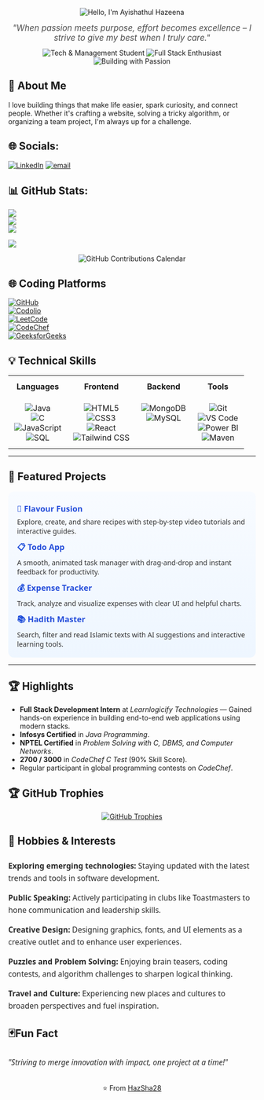 <!-- Header (centered) -->
<p align="center">
  <img src="https://capsule-render.vercel.app/api?type=venom&height=300&color=timeGradient&text=Hello,%20I'm%20Ayishathul%20Hazeena&fontColor=FFFFFF&fontSize=44&animation=twinkling&descAlignY=78&descAlign=76&descSize=20&textBg=false&strokeWidth=1&fontAlign=50&stroke=000000" alt="Hello, I'm Ayishathul Hazeena" />
</p>

<!-- Quote (centered) -->
<p align="center" style="font-style: italic; color: #4B4B4B; font-size: 1.05rem; max-width: 650px; margin: auto;">
  <i>"When passion meets purpose, effort becomes excellence – I strive to give my best when I truly care."</i>
</p>

<!-- Badges (centered) -->
<p align="center" style="margin-top: 12px;">
  <img src="https://img.shields.io/badge/Tech%20%26%20Management%20Student-36DEFF?style=for-the-badge&logo=github&logoColor=white" alt="Tech & Management Student" />
  <img src="https://img.shields.io/badge/Full%20Stack%20Enthusiast-36DEFF?style=for-the-badge&logo=react&logoColor=white" alt="Full Stack Enthusiast" />
  <img src="https://img.shields.io/badge/Building%20with%20Passion-36DEFF?style=for-the-badge&logo=code&logoColor=white" alt="Building with Passion" />
</p>

## 💫 About Me
I love building things that make life easier, spark curiosity, and connect people. Whether it's crafting a website, solving a tricky algorithm, or organizing a team project, I'm always up for a challenge.


## 🌐 Socials:
[![LinkedIn](https://img.shields.io/badge/LinkedIn-%230077B5.svg?logo=linkedin&logoColor=white)](https://linkedin.com/in/https://www.linkedin.com/in/hazeena-shahul-hameed-b01838292/) [![email](https://img.shields.io/badge/Email-D14836?logo=gmail&logoColor=white)](mailto:tohazsha@gmail.com) 
## 📊 GitHub Stats:
![](https://github-readme-stats.vercel.app/api?username=HazSha28&theme=holi&hide_border=false&include_all_commits=false&count_private=false)<br/>
![](https://nirzak-streak-stats.vercel.app/?user=HazSha28&theme=holi&hide_border=false)<br/>
![](https://github-readme-stats.vercel.app/api/top-langs/?username=HazSha28&theme=holi&hide_border=false&include_all_commits=false&count_private=false&layout=compact)

[![](https://visitcount.itsvg.in/api?id=HazSha28&icon=0&color=0)](https://visitcount.itsvg.in)
<!-- GitHub contribution calendar (live) -->
<p align="center">
  <img src="https://github-contributions.azurewebsites.net/image?user=HazSha28&theme=vue" alt="GitHub Contributions Calendar" />
</p>


## 🌐 Coding Platforms

[![GitHub](https://img.shields.io/badge/GitHub-181717?style=flat&logo=github&logoColor=white)](https://github.com/HazSha28)  
[![Codolio](https://img.shields.io/badge/Codolio-1a1a1a?style=flat)](https://codolio.com/profile/Hazeena%20S)  
[![LeetCode](https://img.shields.io/badge/LeetCode-FFA116?logo=leetcode&logoColor=black&style=flat)](https://leetcode.com/u/HAZEENA/)  
[![CodeChef](https://img.shields.io/badge/CodeChef-5B4638?logo=codechef&logoColor=white&style=flat)](https://www.codechef.com/users/kit27csbs11)  
[![GeeksforGeeks](https://img.shields.io/badge/GeeksforGeeks-0F9D58?logo=geeksforgeeks&logoColor=white&style=flat)](https://www.geeksforgeeks.org/user/tohazzwgh/)

## 💡 Technical Skills

<table width="100%" style="max-width:700px; margin: auto; border-collapse: collapse; text-align: center;">
  <tr>
    <th style="padding: 12px;">Languages</th>
    <th style="padding: 12px;">Frontend</th>
    <th style="padding: 12px;">Backend</th>
    <th style="padding: 12px;">Tools</th>
  </tr>
  <tr>
    <td valign="top" style="padding: 12px;">
      <img src="https://img.shields.io/badge/Java-007396?style=for-the-badge&logo=java&logoColor=white" alt="Java" /><br/>
      <img src="https://img.shields.io/badge/C-00599C?style=for-the-badge&logo=c&logoColor=white" alt="C" /><br/>
      <img src="https://img.shields.io/badge/JavaScript-F7DF1E?style=for-the-badge&logo=javascript&logoColor=black" alt="JavaScript" /><br/>
      <img src="https://img.shields.io/badge/SQL-4479A1?style=for-the-badge&logo=mysql&logoColor=white" alt="SQL" />
    </td>
    <td valign="top" style="padding: 12px;">
      <img src="https://img.shields.io/badge/HTML5-E34F26?style=for-the-badge&logo=html5&logoColor=white" alt="HTML5" /><br/>
      <img src="https://img.shields.io/badge/CSS3-1572B6?style=for-the-badge&logo=css3&logoColor=white" alt="CSS3" /><br/>
      <img src="https://img.shields.io/badge/React-20232A?style=for-the-badge&logo=react&logoColor=61DAFB" alt="React" /><br/>
      <img src="https://img.shields.io/badge/Tailwind_CSS-38B2AC?style=for-the-badge&logo=tailwind-css&logoColor=white" alt="Tailwind CSS" />
    </td>
    <td valign="top" style="padding: 12px;">
      <img src="https://img.shields.io/badge/MongoDB-4EA94B?style=for-the-badge&logo=mongodb&logoColor=white" alt="MongoDB" /><br/>
      <img src="https://img.shields.io/badge/MySQL-4479A1?style=for-the-badge&logo=mysql&logoColor=white" alt="MySQL" />
    </td>
    <td valign="top" style="padding: 12px;">
      <img src="https://img.shields.io/badge/Git-F05032?style=for-the-badge&logo=git&logoColor=white" alt="Git" /><br/>
      <img src="https://img.shields.io/badge/VS_Code-0078D4?style=for-the-badge&logo=visual-studio-code&logoColor=white" alt="VS Code" /><br/>
      <img src="https://img.shields.io/badge/Power%20BI-F2C811?style=for-the-badge&logo=powerbi&logoColor=black" alt="Power BI" /><br/>
      <img src="https://img.shields.io/badge/Maven-C71A36?style=for-the-badge&logo=apachemaven&logoColor=white" alt="Maven" />
    </td>
  </tr>
</table>


---

## 🌟 Featured Projects

<div style="max-width: 720px; margin: 0; background: linear-gradient(180deg,#f8fbff,#eef6ff); padding: 18px; border-radius: 12px; font-family: 'Segoe UI', Tahoma, Geneva, Verdana, sans-serif; color: #2a2a2a;">
  <h3 style="margin: 6px 0; color:#1f4eda;">🚀 <a href="https://hazsha28.github.io/Flavour-Fusion/" style="color: #254eda; text-decoration:none; font-weight:700;">Flavour Fusion</a></h3>
  <p style="margin: 6px 0; color:#333;">Explore, create, and share recipes with step-by-step video tutorials and interactive guides.</p>

  <h3 style="margin: 12px 0 6px 0; color:#1f4eda;">📋 <a href="https://hazsha28.github.io/Todo-App/" style="color: #254eda; text-decoration:none; font-weight:700;">Todo App</a></h3>
  <p style="margin: 6px 0; color:#333;">A smooth, animated task manager with drag-and-drop and instant feedback for productivity.</p>

  <h3 style="margin: 12px 0 6px 0; color:#1f4eda;">💰 <a href="https://hazsha28.github.io/Expense-Tracker/" style="color: #254eda; text-decoration:none; font-weight:700;">Expense Tracker</a></h3>
  <p style="margin: 6px 0; color:#333;">Track, analyze and visualize expenses with clear UI and helpful charts.</p>

  <h3 style="margin: 12px 0 6px 0; color:#1f4eda;">📚 <a href="https://hadith-master.vercel.app/" style="color: #254eda; text-decoration:none; font-weight:700;">Hadith Master</a></h3>
  <p style="margin: 6px 0 0 0; color:#333;">Search, filter and read Islamic texts with AI suggestions and interactive learning tools.</p>
</div>

---

## 🏆 Highlights

- **Full Stack Development Intern** at *Learnlogicify Technologies* — Gained hands-on experience in building end-to-end web applications using modern stacks.  
- **Infosys Certified** in *Java Programming*.  
- **NPTEL Certified** in *Problem Solving with C, DBMS, and Computer Networks*.  
- **2700 / 3000** in *CodeChef C Test* (90% Skill Score).  
- Regular participant in global programming contests on *CodeChef*.
  
## 🏆 GitHub Trophies
<p align="center">
  <a href="https://github-profile-trophy.vercel.app/?username=Hazsha28&theme=juicyfresh">
    <img src="https://github-profile-trophy.vercel.app/?username=Hazsha28&theme=vue&no-frame=true&no-bg=true&margin-w=4" alt="GitHub Trophies" />
  </a>
</p>

## 🎯 Hobbies & Interests

<div style="max-width: 700px; margin: 26px 0; font-family: 'Segoe UI', Tahoma, Geneva, Verdana, sans-serif; color: #2a2a2a; font-size: 15.5px; line-height: 1.6;">
  <p><strong>Exploring emerging technologies:</strong> Staying updated with the latest trends and tools in software development.</p>
  <p><strong>Public Speaking:</strong> Actively participating in clubs like Toastmasters to hone communication and leadership skills.</p>
  <p><strong>Creative Design:</strong> Designing graphics, fonts, and UI elements as a creative outlet and to enhance user experiences.</p>
  <p><strong>Puzzles and Problem Solving:</strong> Enjoying brain teasers, coding contests, and algorithm challenges to sharpen logical thinking.</p>
  <p><strong>Travel and Culture:</strong> Experiencing new places and cultures to broaden perspectives and fuel inspiration.</p>
</div>

## 🃏Fun Fact
<p style="max-width: 700px; margin: 26px 0; font-family: 'Segoe UI', Tahoma, Geneva, Verdana, sans-serif; color: #2a2a2a; font-size: 15.5px; line-height: 1.6; text-align: left;">
  <i>"Striving to merge innovation with impact, one project at a time!"</i>
</p>

<!-- Centered footer -->
<p align="center" style="margin-top: 30px;">
  ⭐ From <a href="https://github.com/HazSha28">HazSha28</a>
</p>
